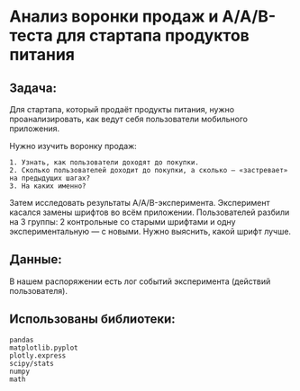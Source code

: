 # Анализ воронки продаж  и А/А/В-теста для стартапа продуктов питания

## Задача:  

Для стартапа, который продаёт продукты питания, нужно проанализировать, как ведут себя пользователи мобильного приложения.

Нужно изучить воронку продаж:
    
    1. Узнать, как пользователи доходят до покупки. 
    2. Сколько пользователей доходит до покупки, а сколько — «застревает» на предыдущих шагах? 
    3. На каких именно?
    
Затем исследовать результаты A/A/B-эксперимента. Эксперимент касался замены шрифтов во всём приложении. Пользователей разбили на 3 группы: 2 контрольные со старыми шрифтами и одну экспериментальную — с новыми. Нужно выяснить, какой шрифт лучше.  

## Данные:    

В нашем распоряжении есть лог событий эксперимента (действий пользователя).
    
## Использованы библиотеки:  

    pandas
    matplotlib.pyplot
    plotly.express
    scipy/stats
    numpy
    math

